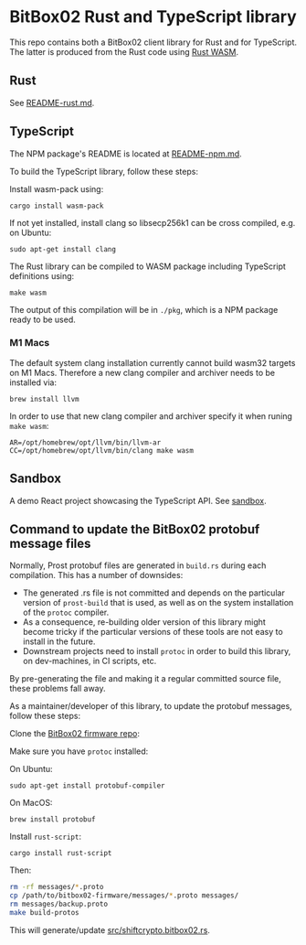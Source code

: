 # BitBox02 Rust and TypeScript library

This repo contains both a BitBox02 client library for Rust and for TypeScript. The latter is
produced from the Rust code using [Rust WASM](https://rustwasm.github.io/docs/book/).

## Rust

See [README-rust.md](../README-rust.md).

## TypeScript

The NPM package's README is located at [README-npm.md](../README-npm.md).

To build the TypeScript library, follow these steps:

Install wasm-pack using:

    cargo install wasm-pack

If not yet installed, install clang so libsecp256k1 can be cross compiled, e.g. on Ubuntu:

    sudo apt-get install clang

The Rust library can be compiled to WASM package including TypeScript definitions using:

    make wasm

The output of this compilation will be in `./pkg`, which is a NPM package ready to be used.

### M1 Macs

The default system clang installation currently cannot build wasm32 targets on M1 Macs.
Therefore a new clang compiler and archiver needs to be installed via:

    brew install llvm

In order to use that new clang compiler and archiver specify it when runing `make wasm`:

    AR=/opt/homebrew/opt/llvm/bin/llvm-ar CC=/opt/homebrew/opt/llvm/bin/clang make wasm

## Sandbox

A demo React project showcasing the TypeScript API. See [sandbox](../sandbox).

## Command to update the BitBox02 protobuf message files

Normally, Prost protobuf files are generated in `build.rs` during each compilation. This has a
number of downsides:

- The generated .rs file is not committed and depends on the particular version of `prost-build`
  that is used, as well as on the system installation of the `protoc` compiler.
- As a consequence, re-building older version of this library might become tricky if the particular
  versions of these tools are not easy to install in the future.
- Downstream projects need to install `protoc` in order to build this library, on dev-machines, in
  CI scripts, etc.

By pre-generating the file and making it a regular committed source file, these problems fall away.

As a maintainer/developer of this library, to update the protobuf messages, follow these steps:

Clone the [BitBox02 firmware repo](https://github.com/digitalbitbox/bitbox02-firmware):

Make sure you have `protoc` installed:

On Ubuntu:

    sudo apt-get install protobuf-compiler

On MacOS:

    brew install protobuf

Install `rust-script`:

    cargo install rust-script

Then:

```sh
rm -rf messages/*.proto
cp /path/to/bitbox02-firmware/messages/*.proto messages/
rm messages/backup.proto
make build-protos
```

This will generate/update [src/shiftcrypto.bitbox02.rs](../src/shiftcrypto.bitbox02.rs).
